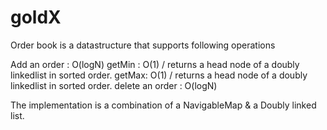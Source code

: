 # goldX

Order book is a datastructure that supports following operations

Add an order : O(logN)
getMin : O(1) / returns a head node of a doubly linkedlist in sorted order.
getMax: O(1) / returns a head node of a doubly linkedlist in sorted order.
delete an order : O(logN)

The implementation is a combination of a NavigableMap & a Doubly linked list.
